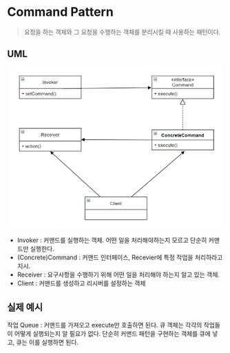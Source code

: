 # Command Pattern
> 요청을 하는 객체와 그 요청을 수행하는 객체를 분리시킬 때 사용하는 패턴이다.

## UML
![uml](../../resource/image/uml-command.PNG)
- Invoker : 커맨드를 실행하는 객체. 어떤 일을 처리해야하는지 모르고 단순히 커맨드만 실행한다.
- (Concrete)Command : 커맨드 인터페이스, Recevier에 특정 작업을 처리하라고 지시.
- Receiver : 요구사항을 수행하기 위해 어떤 일을 처리해야 하는지 알고 있는 객체.
- Client : 커맨드를 생성하고 리시버를 설정하는 객체

## 실제 예시
작업 Queue : 커맨드를 가져오고 execute만 호출하면 된다. 큐 객체는 각각의 작업들이 어떻게 실행되는지 알 필요가 없다. 단순히 커맨드 패턴을 구현하는 객체를 큐에 넣고, 큐는 이를 실행하면 된다.